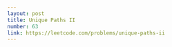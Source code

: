 ```yaml
---
layout: post
title: Unique Paths II
number: 63
link: https://leetcode.com/problems/unique-paths-ii
---
```

